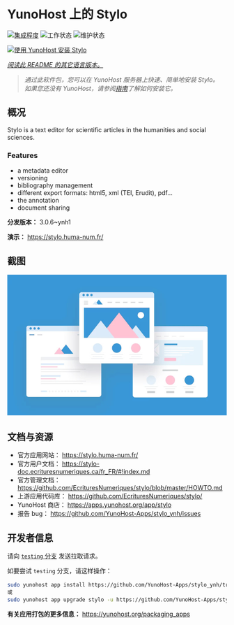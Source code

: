 <!--
注意：此 README 由 <https://github.com/YunoHost/apps/tree/master/tools/readme_generator> 自动生成
请勿手动编辑。
-->

# YunoHost 上的 Stylo

[![集成程度](https://dash.yunohost.org/integration/stylo.svg)](https://ci-apps.yunohost.org/ci/apps/stylo/) ![工作状态](https://ci-apps.yunohost.org/ci/badges/stylo.status.svg) ![维护状态](https://ci-apps.yunohost.org/ci/badges/stylo.maintain.svg)

[![使用 YunoHost 安装 Stylo](https://install-app.yunohost.org/install-with-yunohost.svg)](https://install-app.yunohost.org/?app=stylo)

*[阅读此 README 的其它语言版本。](./ALL_README.md)*

> *通过此软件包，您可以在 YunoHost 服务器上快速、简单地安装 Stylo。*  
> *如果您还没有 YunoHost，请参阅[指南](https://yunohost.org/install)了解如何安装它。*

## 概况

Stylo is a text editor for scientific articles in the humanities and social sciences.

### Features

- a metadata editor
- versioning
- bibliography management
- different export formats: html5, xml (TEI, Erudit), pdf...
- the annotation
- document sharing

**分发版本：** 3.0.6~ynh1

**演示：** <https://stylo.huma-num.fr/>

## 截图

![Stylo 的截图](./doc/screenshots/example.jpg)

## 文档与资源

- 官方应用网站： <https://stylo.huma-num.fr/>
- 官方用户文档： <https://stylo-doc.ecrituresnumeriques.ca/fr_FR/#!index.md>
- 官方管理文档： <https://github.com/EcrituresNumeriques/stylo/blob/master/HOWTO.md>
- 上游应用代码库： <https://github.com/EcrituresNumeriques/stylo/>
- YunoHost 商店： <https://apps.yunohost.org/app/stylo>
- 报告 bug： <https://github.com/YunoHost-Apps/stylo_ynh/issues>

## 开发者信息

请向 [`testing` 分支](https://github.com/YunoHost-Apps/stylo_ynh/tree/testing) 发送拉取请求。

如要尝试 `testing` 分支，请这样操作：

```bash
sudo yunohost app install https://github.com/YunoHost-Apps/stylo_ynh/tree/testing --debug
或
sudo yunohost app upgrade stylo -u https://github.com/YunoHost-Apps/stylo_ynh/tree/testing --debug
```

**有关应用打包的更多信息：** <https://yunohost.org/packaging_apps>
